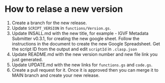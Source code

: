 # How to relase a new version

1. Create a branch for the new release.
2. Update `SCRIPT_VERSION` in `functions/Version.gs`.
3. Update INSALL.md with the new title, for example - IGVF Metadata Submitter v0.3.1, for creating the new google sheet. Follow the instructions in the document to create the new Google Spreadsheet. Get the script ID from the output and edit `scriptId` in `.clasp.json`
4. Update README.md with the new version number and new file link you just generated.
5. Update UPDATE.md with the new links for `functions.gs` and `code.gs`.
6. Create a pull request for it. Once it is approved then you can merge it to MAIN branch and create your new release.
